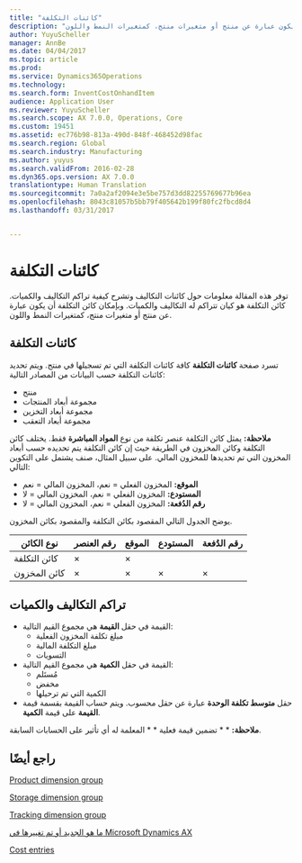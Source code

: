 ```yaml
---
title: "كائنات التكلفة"
description: "توفر هذه المقالة معلومات حول كائنات التكاليف وتشرح كيفية تراكم التكاليف والكميات. كائن التكلفة هو كيان تتراكم له التكاليف والكميات. وبإمكان كائن التكلفة أن يكون عبارة عن منتج أو متغيرات منتج، كمتغيرات النمط واللون."
author: YuyuScheller
manager: AnnBe
ms.date: 04/04/2017
ms.topic: article
ms.prod: 
ms.service: Dynamics365Operations
ms.technology: 
ms.search.form: InventCostOnhandItem
audience: Application User
ms.reviewer: YuyuScheller
ms.search.scope: AX 7.0.0, Operations, Core
ms.custom: 19451
ms.assetid: ec776b98-813a-490d-848f-468452d98fac
ms.search.region: Global
ms.search.industry: Manufacturing
ms.author: yuyus
ms.search.validFrom: 2016-02-28
ms.dyn365.ops.version: AX 7.0.0
translationtype: Human Translation
ms.sourcegitcommit: 7a0a2af2094e3e5be757d3dd82255769677b96ea
ms.openlocfilehash: 8043c81057b5bb79f405642b199f80fc2fbcd8d4
ms.lasthandoff: 03/31/2017


---
```


# <a name="cost-objects"></a>كائنات التكلفة

توفر هذه المقالة معلومات حول كائنات التكاليف وتشرح كيفية تراكم التكاليف والكميات. كائن التكلفة هو كيان تتراكم له التكاليف والكميات. وبإمكان كائن التكلفة أن يكون عبارة عن منتج أو متغيرات منتج، كمتغيرات النمط واللون.  

<a name="cost-objects"></a>كائنات التكلفة
------------

تسرد صفحة **كائنات التكلفة** كافة كائنات التكلفة التي تم تسجيلها في منتج. ويتم تحديد كائنات التكلفة حسب البيانات من المصادر التالية:

-   منتج
-   مجموعة أبعاد المنتجات
-   مجموعة أبعاد التخزين
-   مجموعة أبعاد التعقب

**ملاحظة:** يمثل كائن التكلفة عنصر تكلفة من نوع **المواد المباشرة** فقط. يختلف كائن التكلفة وكائن المخزون في الطريقة حيث إن كائن التكلفة يتم تحديده حسب أبعاد المخزون التي تم تحديدها للمخزون المالي. على سبيل المثال، صنف يشتمل على التكوين التالي:

-   **الموقع:** المخزون الفعلي = نعم، المخزون المالي = نعم
-   **المستودع:** المخزون الفعلي = نعم، المخزون المالي = لا
-   **رقم الدُفعة:** المخزون الفعلي = نعم، المخزون المالي = لا

يوضح الجدول التالي المقصود بكائن التكلفة والمقصود بكائن المخزون.

| نوع الكائن      | رقم العنصر | الموقع | المستودع | رقم الدُفعة |
|------------------|-------------|------|-----------|-----------|
| كائن التكلفة      | ×           | ×    |           |           |
| كائن المخزون | ×           | ×    |  ×        | ×         |

## <a name="accumulation-of-costs-and-quantities"></a>تراكم التكاليف والكميات
-   القيمة في حقل **القيمة** هي مجموع القيم التالية:
    -   مبلغ تكلفة المخزون الفعلية
    -   مبلغ التكلفة المالية
    -   التسويات
-   القيمة في حقل **الكمية** هي مجموع القيم التالية:
    -   مُستَلم
    -   مخفض
    -   الكمية التي تم ترحيلها
-   حقل **متوسط تكلفة الوحدة** عبارة عن حقل محسوب. ويتم حساب القيمة بقسمة قيمة **القيمة** على قيمة **الكمية**.

**ملاحظة:** * * تضمين قيمة فعلية * * المعلمة له أي تأثير على الحسابات السابقة.

<a name="see-also"></a>راجع أيضًا
--------

[Product dimension group](https://technet.microsoft.com/en-us/library/aa499382.aspx)

[Storage dimension group](https://technet.microsoft.com/en-us/library/hh209317.aspx)

[Tracking dimension group](https://technet.microsoft.com/en-us/library/hh209465.aspx)

[ما هو الجديد أو تم تغييرها في Microsoft Dynamics AX](/dynamics365/operations/dev-itpro/get-started/whats-new-changed)

[Cost entries](cost-entries.md)


